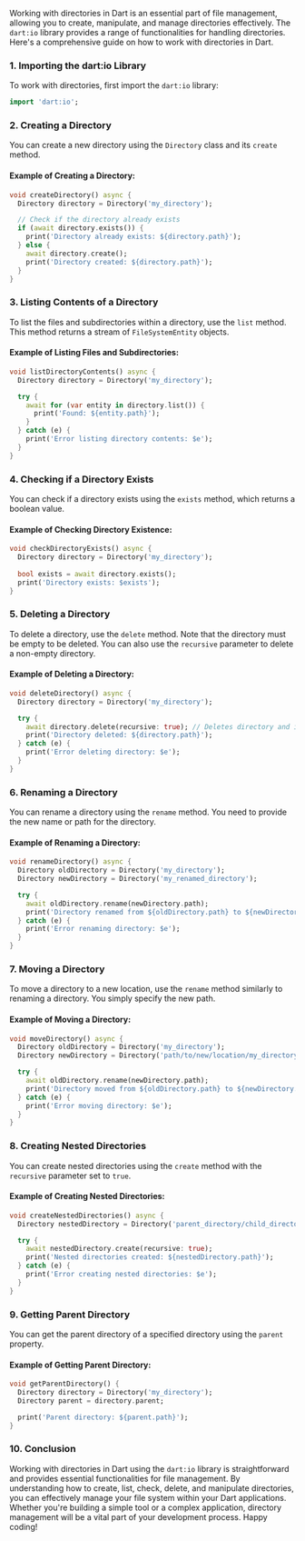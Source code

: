Working with directories in Dart is an essential part of file management, allowing you to create, manipulate, and manage directories effectively. The `dart:io` library provides a range of functionalities for handling directories. Here's a comprehensive guide on how to work with directories in Dart.

### 1. **Importing the dart:io Library**

To work with directories, first import the `dart:io` library:

```dart
import 'dart:io';
```

### 2. **Creating a Directory**

You can create a new directory using the `Directory` class and its `create` method. 

#### Example of Creating a Directory:

```dart
void createDirectory() async {
  Directory directory = Directory('my_directory');

  // Check if the directory already exists
  if (await directory.exists()) {
    print('Directory already exists: ${directory.path}');
  } else {
    await directory.create();
    print('Directory created: ${directory.path}');
  }
}
```

### 3. **Listing Contents of a Directory**

To list the files and subdirectories within a directory, use the `list` method. This method returns a stream of `FileSystemEntity` objects.

#### Example of Listing Files and Subdirectories:

```dart
void listDirectoryContents() async {
  Directory directory = Directory('my_directory');

  try {
    await for (var entity in directory.list()) {
      print('Found: ${entity.path}');
    }
  } catch (e) {
    print('Error listing directory contents: $e');
  }
}
```

### 4. **Checking if a Directory Exists**

You can check if a directory exists using the `exists` method, which returns a boolean value.

#### Example of Checking Directory Existence:

```dart
void checkDirectoryExists() async {
  Directory directory = Directory('my_directory');
  
  bool exists = await directory.exists();
  print('Directory exists: $exists');
}
```

### 5. **Deleting a Directory**

To delete a directory, use the `delete` method. Note that the directory must be empty to be deleted. You can also use the `recursive` parameter to delete a non-empty directory.

#### Example of Deleting a Directory:

```dart
void deleteDirectory() async {
  Directory directory = Directory('my_directory');

  try {
    await directory.delete(recursive: true); // Deletes directory and its contents
    print('Directory deleted: ${directory.path}');
  } catch (e) {
    print('Error deleting directory: $e');
  }
}
```

### 6. **Renaming a Directory**

You can rename a directory using the `rename` method. You need to provide the new name or path for the directory.

#### Example of Renaming a Directory:

```dart
void renameDirectory() async {
  Directory oldDirectory = Directory('my_directory');
  Directory newDirectory = Directory('my_renamed_directory');

  try {
    await oldDirectory.rename(newDirectory.path);
    print('Directory renamed from ${oldDirectory.path} to ${newDirectory.path}');
  } catch (e) {
    print('Error renaming directory: $e');
  }
}
```

### 7. **Moving a Directory**

To move a directory to a new location, use the `rename` method similarly to renaming a directory. You simply specify the new path.

#### Example of Moving a Directory:

```dart
void moveDirectory() async {
  Directory oldDirectory = Directory('my_directory');
  Directory newDirectory = Directory('path/to/new/location/my_directory');

  try {
    await oldDirectory.rename(newDirectory.path);
    print('Directory moved from ${oldDirectory.path} to ${newDirectory.path}');
  } catch (e) {
    print('Error moving directory: $e');
  }
}
```

### 8. **Creating Nested Directories**

You can create nested directories using the `create` method with the `recursive` parameter set to `true`.

#### Example of Creating Nested Directories:

```dart
void createNestedDirectories() async {
  Directory nestedDirectory = Directory('parent_directory/child_directory');

  try {
    await nestedDirectory.create(recursive: true);
    print('Nested directories created: ${nestedDirectory.path}');
  } catch (e) {
    print('Error creating nested directories: $e');
  }
}
```

### 9. **Getting Parent Directory**

You can get the parent directory of a specified directory using the `parent` property.

#### Example of Getting Parent Directory:

```dart
void getParentDirectory() {
  Directory directory = Directory('my_directory');
  Directory parent = directory.parent;

  print('Parent directory: ${parent.path}');
}
```

### 10. **Conclusion**

Working with directories in Dart using the `dart:io` library is straightforward and provides essential functionalities for file management. By understanding how to create, list, check, delete, and manipulate directories, you can effectively manage your file system within your Dart applications. Whether you're building a simple tool or a complex application, directory management will be a vital part of your development process. Happy coding!
